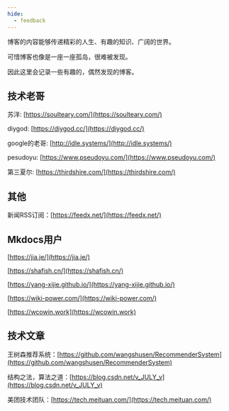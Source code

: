 ```yaml
---
hide:
  - feedback
---
```


博客的内容能够传递精彩的人生、有趣的知识、广阔的世界。

可惜博客也像是一座一座孤岛，很难被发现。

因此这里会记录一些有趣的，偶然发现的博客。

## 技术老哥

苏洋: [https://soulteary.com/](https://soulteary.com/)

diygod: [https://diygod.cc/](https://diygod.cc/)

google的老哥: [http://idle.systems/](http://idle.systems/)

pesudoyu: [https://www.pseudoyu.com/](https://www.pseudoyu.com/)

第三夏尔: [https://thirdshire.com/](https://thirdshire.com/)

## 其他
新闻RSS订阅：[https://feedx.net/](https://feedx.net/)

## Mkdocs用户

[https://jia.je/](https://jia.je/)

[https://shafish.cn/](https://shafish.cn/)

[https://yang-xijie.github.io/](https://yang-xijie.github.io/)

[https://wiki-power.com/](https://wiki-power.com/)

[https://wcowin.work](https://wcowin.work)


## 技术文章
王树森推荐系统：[https://github.com/wangshusen/RecommenderSystem](https://github.com/wangshusen/RecommenderSystem)

结构之法，算法之道：[https://blog.csdn.net/v_JULY_v](https://blog.csdn.net/v_JULY_v)

美团技术团队：[https://tech.meituan.com/](https://tech.meituan.com/)